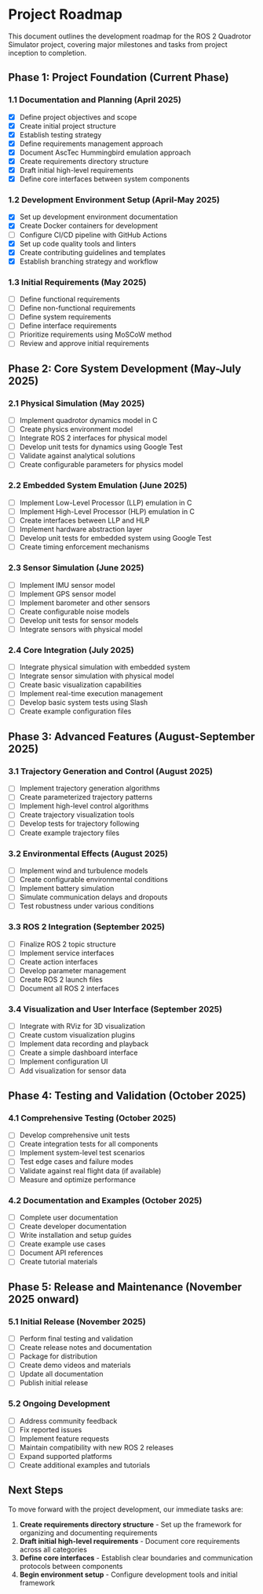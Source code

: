 # Project Roadmap

This document outlines the development roadmap for the ROS 2 Quadrotor Simulator project, covering major milestones and tasks from project inception to completion.

## Phase 1: Project Foundation (Current Phase)

### 1.1 Documentation and Planning (April 2025)
- [x] Define project objectives and scope
- [x] Create initial project structure
- [x] Establish testing strategy
- [x] Define requirements management approach
- [x] Document AscTec Hummingbird emulation approach
- [x] Create requirements directory structure
- [x] Draft initial high-level requirements
- [x] Define core interfaces between system components

### 1.2 Development Environment Setup (April-May 2025)
- [x] Set up development environment documentation
- [x] Create Docker containers for development
- [ ] Configure CI/CD pipeline with GitHub Actions
- [x] Set up code quality tools and linters
- [x] Create contributing guidelines and templates
- [x] Establish branching strategy and workflow

### 1.3 Initial Requirements (May 2025)
- [ ] Define functional requirements
- [ ] Define non-functional requirements
- [ ] Define system requirements
- [ ] Define interface requirements
- [ ] Prioritize requirements using MoSCoW method
- [ ] Review and approve initial requirements

## Phase 2: Core System Development (May-July 2025)

### 2.1 Physical Simulation (May 2025)
- [ ] Implement quadrotor dynamics model in C
- [ ] Create physics environment model
- [ ] Integrate ROS 2 interfaces for physical model
- [ ] Develop unit tests for dynamics using Google Test
- [ ] Validate against analytical solutions
- [ ] Create configurable parameters for physics model

### 2.2 Embedded System Emulation (June 2025)
- [ ] Implement Low-Level Processor (LLP) emulation in C
- [ ] Implement High-Level Processor (HLP) emulation in C
- [ ] Create interfaces between LLP and HLP
- [ ] Implement hardware abstraction layer
- [ ] Develop unit tests for embedded system using Google Test
- [ ] Create timing enforcement mechanisms

### 2.3 Sensor Simulation (June 2025)
- [ ] Implement IMU sensor model
- [ ] Implement GPS sensor model
- [ ] Implement barometer and other sensors
- [ ] Create configurable noise models
- [ ] Develop unit tests for sensor models
- [ ] Integrate sensors with physical model

### 2.4 Core Integration (July 2025)
- [ ] Integrate physical simulation with embedded system
- [ ] Integrate sensor simulation with physical model
- [ ] Create basic visualization capabilities
- [ ] Implement real-time execution management
- [ ] Develop basic system tests using Slash
- [ ] Create example configuration files

## Phase 3: Advanced Features (August-September 2025)

### 3.1 Trajectory Generation and Control (August 2025)
- [ ] Implement trajectory generation algorithms
- [ ] Create parameterized trajectory patterns
- [ ] Implement high-level control algorithms
- [ ] Create trajectory visualization tools
- [ ] Develop tests for trajectory following
- [ ] Create example trajectory files

### 3.2 Environmental Effects (August 2025)
- [ ] Implement wind and turbulence models
- [ ] Create configurable environmental conditions
- [ ] Implement battery simulation
- [ ] Simulate communication delays and dropouts
- [ ] Test robustness under various conditions

### 3.3 ROS 2 Integration (September 2025)
- [ ] Finalize ROS 2 topic structure
- [ ] Implement service interfaces
- [ ] Create action interfaces
- [ ] Develop parameter management
- [ ] Create ROS 2 launch files
- [ ] Document all ROS 2 interfaces

### 3.4 Visualization and User Interface (September 2025)
- [ ] Integrate with RViz for 3D visualization
- [ ] Create custom visualization plugins
- [ ] Implement data recording and playback
- [ ] Create a simple dashboard interface
- [ ] Implement configuration UI
- [ ] Add visualization for sensor data

## Phase 4: Testing and Validation (October 2025)

### 4.1 Comprehensive Testing (October 2025)
- [ ] Develop comprehensive unit tests
- [ ] Create integration tests for all components
- [ ] Implement system-level test scenarios
- [ ] Test edge cases and failure modes
- [ ] Validate against real flight data (if available)
- [ ] Measure and optimize performance

### 4.2 Documentation and Examples (October 2025)
- [ ] Complete user documentation
- [ ] Create developer documentation
- [ ] Write installation and setup guides
- [ ] Create example use cases
- [ ] Document API references
- [ ] Create tutorial materials

## Phase 5: Release and Maintenance (November 2025 onward)

### 5.1 Initial Release (November 2025)
- [ ] Perform final testing and validation
- [ ] Create release notes and documentation
- [ ] Package for distribution
- [ ] Create demo videos and materials
- [ ] Update all documentation
- [ ] Publish initial release

### 5.2 Ongoing Development
- [ ] Address community feedback
- [ ] Fix reported issues
- [ ] Implement feature requests
- [ ] Maintain compatibility with new ROS 2 releases
- [ ] Expand supported platforms
- [ ] Create additional examples and tutorials

## Next Steps

To move forward with the project development, our immediate tasks are:

1. **Create requirements directory structure** - Set up the framework for organizing and documenting requirements
2. **Draft initial high-level requirements** - Document core requirements across all categories
3. **Define core interfaces** - Establish clear boundaries and communication protocols between components
4. **Begin environment setup** - Configure development tools and initial framework
